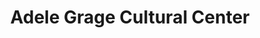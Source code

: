 ---
title: Adele Grage Cultural Center
layout: venues
image: 
logo_credit:
logo_alt:
logo_caption:
details:
    Founded: 
    Address: |
        716 Ocean Blvd
        Atlantic Beach, FL 32233
    Website: http://www.coab.us/
    Facebook:
    Twitter: 
    Instagram: 
    LinkedIn: 
    Phone: 	1-904-247-5828
External_links:
---